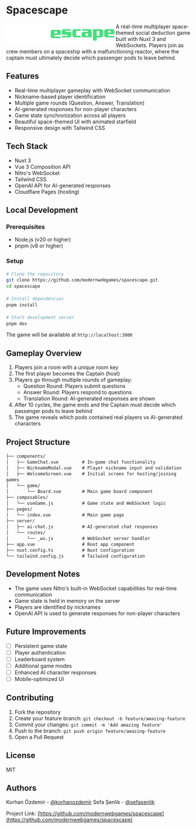# Spacescape

<img src="/public/spacescape.png" alt="Game Logo" width="300" align="left"/>

A real-time multiplayer space-themed social deduction game built with Nuxt 3 and WebSockets. Players join as crew members on a spaceship with a malfunctioning reactor, where the captain must ultimately decide which passenger pods to leave behind.

## Features

- Real-time multiplayer gameplay with WebSocket communication
- Nickname-based player identification
- Multiple game rounds (Question, Answer, Translation)
- AI-generated responses for non-player characters
- Game state synchronization across all players
- Beautiful space-themed UI with animated starfield
- Responsive design with Tailwind CSS

## Tech Stack

- Nuxt 3
- Vue 3 Composition API
- Nitro's WebSocket
- Tailwind CSS
- OpenAI API for AI-generated responses
- Cloudflare Pages (hosting)

## Local Development

### Prerequisites

- Node.js (v20 or higher)
- pnpm (v8 or higher)

### Setup

```bash
# Clone the repository
git clone https://github.com/modernwebgames/spacescape.git
cd spacescape

# Install dependencies
pnpm install

# Start development server
pnpm dev
```

The game will be available at `http://localhost:3000`

## Gameplay Overview

1. Players join a room with a unique room key
2. The first player becomes the Captain (host)
3. Players go through multiple rounds of gameplay:
   - Question Round: Players submit questions
   - Answer Round: Players respond to questions
   - Translation Round: AI-generated responses are shown
4. After 10 cycles, the game ends and the Captain must decide which passenger pods to leave behind
5. The game reveals which pods contained real players vs AI-generated characters

## Project Structure

```
├── components/
│   ├── GameChat.vue         # In-game chat functionality
│   ├── NicknameModal.vue    # Player nickname input and validation
│   ├── WelcomeScreen.vue    # Initial screen for hosting/joining games
│   └── game/
│       └── Board.vue        # Main game board component
├── composables/
│   └── useGame.js           # Game state and WebSocket logic
├── pages/
│   └── index.vue            # Main game page
├── server/
│   ├── ai-chat.js           # AI-generated chat responses
│   └── routes/
│       └── _ws.js           # WebSocket server handler
├── app.vue                  # Root app component
├── nuxt.config.ts           # Nuxt configuration
└── tailwind.config.js       # Tailwind configuration
```

## Development Notes

- The game uses Nitro's built-in WebSocket capabilities for real-time communication
- Game state is held in memory on the server
- Players are identified by nicknames
- OpenAI API is used to generate responses for non-player characters

## Future Improvements

- [ ] Persistent game state
- [ ] Player authentication
- [ ] Leaderboard system
- [ ] Additional game modes
- [ ] Enhanced AI character responses
- [ ] Mobile-optimized UI

## Contributing

1. Fork the repository
2. Create your feature branch: `git checkout -b feature/amazing-feature`
3. Commit your changes: `git commit -m 'Add amazing feature'`
4. Push to the branch: `git push origin feature/amazing-feature`
5. Open a Pull Request

## License

MIT

## Authors

Korhan Özdemir - [@korhanozdemir](https://github.com/korhanozdemir)
Sefa Şenlik - [@sefasenlik](https://github.com/sefasenlik)

Project Link: [https://github.com/modernwebgames/spacescape](https://github.com/modernwebgames/spacescape)